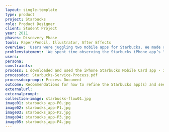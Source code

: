 ```yaml
---
layout: single-template
type: product
project: Starbucks
role: Product Designer
client: Student Project
year: 2011
phases: Discovery Phase
tools: Paper/Pencil, Illustrator, After Effects
overview: 'Users were juggling two mobile apps for Starbucks. We made recommendations to combine and refine sections of the app for better usabilty and a streamlined experience.'
problemstatement: 'We spent time observing the Starbucks iPhone app’s "myStarbucks" and "Starbucks Mobile Card". Within minutes of using the apps, it was clear that there was no need for two separate apps. The two could easily be combined into one app that would be highly functional, but we also have proposed adding additional functionality to help to decrease wait times both in waiting to order and waiting for the order to be complete. While we still need to hone this concept, the following observations are what led us to this idea for, what will be, our proposed design.'
users:
persona:
constraints:
process: I downloaded and used the iPhone Starbucks Mobile Card app - it worked somewhat seamlessly. The process starts when the user buys a tangible gift card, activates the gift card online, creates a Starbucks account, if they don't already have one (this process takes about 5-10 minutes), then enters the gift card number and your Starbucks account information in to the app and you are ready to go. The app generates a QR barcode that the register can scan to deduct the cost of your item from your balance.  <br><br>  The woman behind the counter said that it is beneficial to the user because it speeds things up and visually keeps track of your balance. From my point of view, it isn't any faster than pulling a gift card out of my wallet. Thinking as the company, it is more beneficial for Starbucks because they are getting me to fill out my personal information by setting up a Starbucks account, then through the app, are able to capture and track the data of where, what and when I purchase from Starbucks.  <br><br>  The iPhone Starbucks Find Us app is pretty weak in comparison. It allows you to create drinks that you like and store them in a "My Drinks" favorites menu. You can apparently share this information with friends to see what your friends are drinking as well. It also works as a store finder, allows you to gather nutrition of drinks, incorporates a QR scanner for you to scan posters at your local Starbucks, and allows you to get more information about different blends of coffee they sell at Starbucks - if you turn this part sideways, it does a coverflow of the different blends, however, all the images are the same, so it loses its appeal, also it locked up my phone twice and I have to quit out of the app.
processdoc: Starbucks-Service-Process.pdf
processdocprompt: Process Document
outcome: Recommendations for how to refine the Starbucks app(s) and see how they can be streamlined and feature a digital ordering function. I see the options as such <br><br>  1. Combine the two currently available apps into one singular app with the same information. The Starbucks Card app, which I've used now on several different occasions, seems to be the stronger app, so I suggest adding the highlights (drink building/saving, nutrition information) into the Starbucks Card app, but changing the name to reflect overall Starbuckiness of the app. Here, the myStarbucks app is stronger, but only in name. <br><br>  2. Take the myDrinks aspect of the myStarbucks app a little further to allow for ordering. By creating a drink on our app, it would then generate a barcode (similar to the payment barcode) that you could order with. While this is a good idea, the question that arose was, "Why would you walk up to a counter that is staffed by a human and instead of telling them your drink order, you have them scan your phone?" Feels lifeless and socially awkward to me. Which brings me to point No. 3 or point No. 4. <br><br>  3. Create a Starbucks Quick-Order Kiosk. These Kiosks (one or many) would be placed near the entryway of each Starbucks. Each would be equipped with a barcode scanner (similar to the scanner they use at the register to scan the Starbucks Card app) that would scan in your drink order (fully customizable, see point No. 1) as well as allow you to pay with the same swipe (barcode incorporates your Starbucks balance and subtracts that order from it at the same time of taking your drink order). The order are then sent to the production area and made the same way they currently are. <br><br>  4. Allow for the app to both submit an order to a specified Starbucks and pay for it within the same button stroke. Payment is essential so Starbucks doesn’t lose money for orders not picked-up. The app could allow for scheduling, but probably should be limited to within 30-45 minutes of ordering. Orders would then be integrated into the current Starbucks system to avoid an additional interface that may break or be overlooked and take up space. The order are then sent to the production area and made the same way they currently are. <br><br>  The "Why?" for this point is, that in my short time observing Starbucks, the total time for the specialty coffee drink orders was approximately 3–4 minutes. If regular Starbucks customers could "quick order" their drinks from a kiosk (similar to the quick check in kiosks at the airport) or from an app before even entering the store, this would eliminate time waiting in line time at the register, allowing the customer to go directly to the staging area to wait for their drink to be made. <br><br>  One major con of this idea is that Starbucks then loses the ability to up-sell (pastries/breakfast sandwiches/fruit/CDs/Gift Cards) at the counter. To remedy this, an additional up-sell area could exist near the staging area (some of that already is in place - mugs, etc), which would cause the customer to get in line to pay. An additional issue might be the loss of an order within the app. It remedy this either the app would keep track of past orders, time & date placed and location sent, or each order would send an email receipt to the users preferred email address, much like a transaction at the Apple Store locations.
externalurl:
externalprompt:
collection-image: starbucks-flow01.jpg
image01: starbucks_app-P0.jpg
image02: starbucks_app-P1.jpg
image03: starbucks_app-P2.jpg
image04: starbucks_app-P3.jpg
image05: starbucks_app-P4.jpg
---
```


